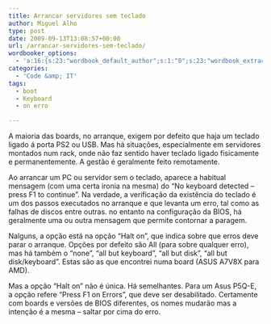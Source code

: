 ```yaml
---
title: Arrancar servidores sem teclado
author: Miguel Alho
type: post
date: 2009-09-13T13:08:57+00:00
url: /arrancar-servidores-sem-teclado/
wordbooker_options:
  - 'a:16:{s:23:"wordbook_default_author";s:1:"0";s:23:"wordbook_extract_length";s:3:"256";s:25:"wordbooker_like_share_too";s:2:"on";s:25:"wordbook_fbshare_location";s:3:"top";s:24:"wordbook_fblike_location";s:3:"top";s:22:"wordbook_fblike_action";s:9:"recommend";s:27:"wordbook_fblike_colorscheme";s:4:"dark";s:20:"wordbook_fblike_font";s:5:"arial";s:22:"wordbook_fblike_button";s:12:"button_count";s:21:"wordbook_fblike_faces";s:5:"false";s:18:"wordbook_attribute";s:31:"Posted a new post on their blog";s:29:"wordbook_republish_time_frame";s:2:"10";s:29:"wordbooker_status_update_text";s:35:": New blog post :  %title% - %link%";s:19:"wordbook_actionlink";s:3:"300";s:18:"wordbook_page_post";s:4:"-100";s:18:"wordbook_orandpage";s:1:"2";}'
categories:
  - 'Code &amp; IT'
tags:
  - boot
  - Keyboard
  - on erro

---
```

A maioria das boards, no arranque, exigem por defeito que haja um teclado ligado á porta PS2 ou USB. Mas há situações, especialmente em servidores montados num rack, onde não faz sentido haver teclado ligado fisicamente e permanentemente. A gestão é geralmente feito remotamente.

Ao arrancar um PC ou servidor sem o teclado, aparece a habitual mensagem (com uma certa ironia na mesma) do &#8220;No keyboard detected &#8211; press F1 to continue&#8221;. Na verdade, a verificação da existência do teclado é um dos passos executados no arranque e que levanta um erro, tal como as falhas de discos entre outras. no entanto na configuração da BIOS, há geralmente uma ou outra mensagem que permite contornar a paragem.

Nalguns, a opção está na opção &#8220;Halt on&#8221;, que indica sobre que erros deve parar o arranque. Opções por defeito são All (para sobre qualquer erro), mas há também o &#8220;none&#8221;, &#8220;all but keyboard&#8221;, &#8220;all but disk&#8221;, &#8220;all but disk/keyboard&#8221;. Estas são as que encontrei numa board (ASUS A7V8X para AMD).

Mas a opção &#8220;Halt on&#8221; não é única. Há semelhantes. Para um Asus P5Q-E, a opção refere &#8220;Press F1 on Errors&#8221;, que deve ser desabilitado. Certamente com boards e versões de BIOS diferentes, os nomes mudarão mas a intenção é a mesma &#8211; saltar por cima do erro.